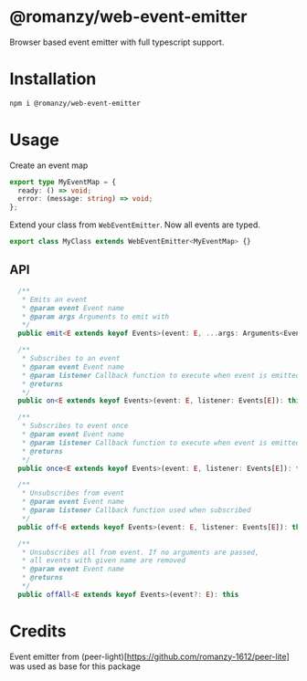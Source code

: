 # @romanzy/web-event-emitter

Browser based event emitter with full typescript support.

# Installation

```bash
npm i @romanzy/web-event-emitter
```

# Usage

Create an event map

```typescript
export type MyEventMap = {
  ready: () => void;
  error: (message: string) => void;
};
```

Extend your class from `WebEventEmitter`. Now all events are typed.

```typescript
export class MyClass extends WebEventEmitter<MyEventMap> {}
```

## API

```typescript
  /**
   * Emits an event
   * @param event Event name
   * @param args Arguments to emit with
   */
  public emit<E extends keyof Events>(event: E, ...args: Arguments<Events[E]>): boolean

  /**
   * Subscribes to an event
   * @param event Event name
   * @param listener Callback function to execute when event is emitted
   * @returns
   */
  public on<E extends keyof Events>(event: E, listener: Events[E]): this

  /**
   * Subscribes to event once
   * @param event Event name
   * @param listener Callback function to execute when event is emitted
   * @returns
   */
  public once<E extends keyof Events>(event: E, listener: Events[E]): this

  /**
   * Unsubscribes from event
   * @param event Event name
   * @param listener Callback function used when subscribed
   */
  public off<E extends keyof Events>(event: E, listener: Events[E]): this

  /**
   * Unsubscribes all from event. If no arguments are passed,
   * all events with given name are removed
   * @param event Event name
   * @returns
   */
  public offAll<E extends keyof Events>(event?: E): this
```

# Credits

Event emitter from (peer-light)[https://github.com/romanzy-1612/peer-lite] was used as base for this package
